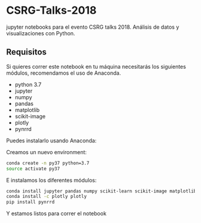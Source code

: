 # CSRG-Talks-2018
jupyter notebooks para el evento CSRG talks 2018. Análisis de datos y visualizaciones con Python.


## Requisitos

Si quieres correr este notebook en tu máquina necesitarás los siguientes módulos, recomendamos el uso de Anaconda.

* python 3.7
* jupyter
* numpy
* pandas
* matplotlib
* scikit-image
* plotly
* pynrrd

Puedes instalarlo usando Anaconda:

Creamos un nuevo environment:

```bash
conda create -n py37 python=3.7
source activate py37
```

E instalamos los diferentes módulos:

```bash
conda install jupyter pandas numpy scikit-learn scikit-image matplotlib
conda install -c plotly plotly
pip install pynrrd
```

Y estamos listos para correr el notebook
